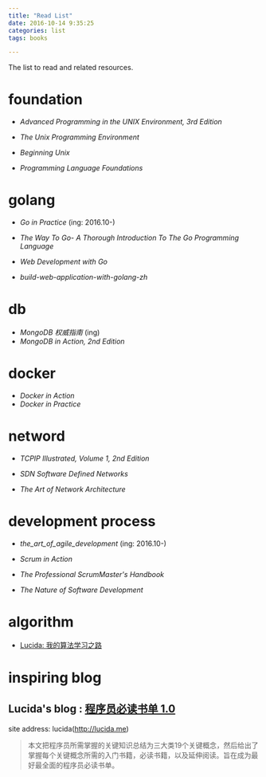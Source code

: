 ```yaml
---
title: "Read List"
date: 2016-10-14 9:35:25
categories: list
tags: books

---
```


The list to read and related resources.
<!--more-->

# foundation

- *Advanced Programming in the UNIX Environment, 3rd Edition*
- *The Unix Programming Environment*
- *Beginning Unix*

- *Programming Language Foundations*

# golang

- *Go in Practice* (ing: 2016.10-)
- *The Way To Go- A Thorough Introduction To The Go Programming Language*

- *Web Development with Go*
- *build-web-application-with-golang-zh*

# db

- *MongoDB 权威指南* (ing)
- *MongoDB in Action, 2nd Edition*

# docker

- *Docker in Action*
- *Docker in Practice*

# netword

- *TCPIP Illustrated, Volume 1, 2nd Edition*

- *SDN Software Defined Networks*

- *The Art of Network Architecture*

# development process

- *the_art_of_agile_development* (ing: 2016.10-)

- *Scrum in Action*
- *The Professional ScrumMaster's Handbook*

- *The Nature of Software Development*


# algorithm

- [Lucida: 我的算法学习之路](http://lucida.me/blog/on-learning-algorithms)

# inspiring blog

## Lucida's blog : [程序员必读书单 1.0](http://lucida.me/blog/developer-reading-list)

site address: lucida(http://lucida.me)

> 本文把程序员所需掌握的关键知识总结为三大类19个关键概念，然后给出了掌握每个关键概念所需的入门书籍，必读书籍，以及延伸阅读。旨在成为最好最全面的程序员必读书单。
